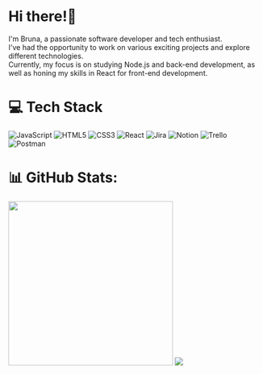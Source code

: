 #  Hi there!🦄

I'm Bruna, a passionate software developer and tech enthusiast. </br>
I've had the opportunity to work on various exciting projects and explore different technologies.  </br>
Currently, my focus is on studying Node.js and back-end development, as well as honing my skills in React for front-end development.

# 💻 Tech Stack
![JavaScript](https://img.shields.io/badge/javascript-%23323330.svg?style=for-the-badge&logo=javascript&logoColor=%23F7DF1E) ![HTML5](https://img.shields.io/badge/html5-%23E34F26.svg?style=for-the-badge&logo=html5&logoColor=white) ![CSS3](https://img.shields.io/badge/css3-%231572B6.svg?style=for-the-badge&logo=css3&logoColor=white) ![React](https://img.shields.io/badge/react-%2320232a.svg?style=for-the-badge&logo=react&logoColor=%2361DAFB) ![Jira](https://img.shields.io/badge/jira-%230A0FFF.svg?style=for-the-badge&logo=jira&logoColor=white) ![Notion](https://img.shields.io/badge/Notion-%23000000.svg?style=for-the-badge&logo=notion&logoColor=white) ![Trello](https://img.shields.io/badge/Trello-%23026AA7.svg?style=for-the-badge&logo=Trello&logoColor=white) ![Postman](https://img.shields.io/badge/Postman-FF6C37?style=for-the-badge&logo=postman&logoColor=white) 

# 📊 GitHub Stats:
<img src="https://github-readme-stats-wheat-two-53.vercel.app/api?username=brunaa-f&theme=react&hide_border=false&include_all_commits=false&count_private=false"  width="326px" /> ![](https://github-readme-stats-wheat-two-53.vercel.app/api/top-langs/?username=brunaa-f&theme=react&hide_border=false&include_all_commits=false&count_private=false&layout=compact)


 


